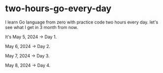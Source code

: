 # two-hours-go-every-day
I learn Go language from zero with practice code two hours every day.
let's see what I get in 3 month from now.

It's May 5, 2024 -> Day 1.

May 6, 2024 -> Day 2.

May 7, 2024 -> Day 3.

May 8, 2024 -> Day 4.
